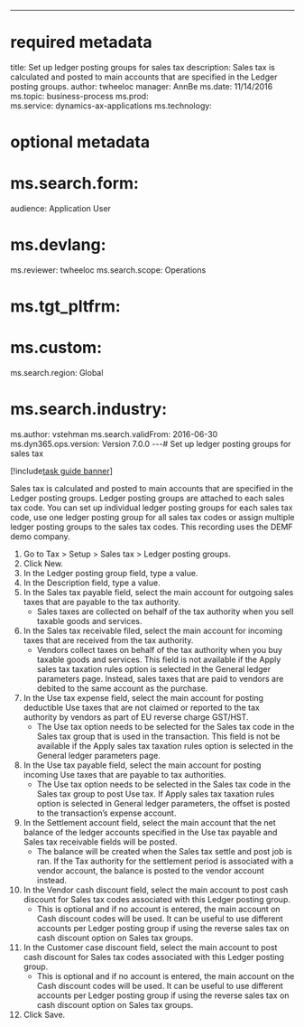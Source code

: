 --- 
# required metadata 
 
title: Set up ledger posting groups for sales tax
description: Sales tax is calculated and posted to main accounts that are specified in the Ledger posting groups. 
author: twheeloc
manager: AnnBe 
ms.date: 11/14/2016
ms.topic: business-process 
ms.prod:  
ms.service: dynamics-ax-applications 
ms.technology:  
 
# optional metadata 
 
# ms.search.form:   
audience: Application User 
# ms.devlang:  
ms.reviewer: twheeloc
ms.search.scope: Operations 
# ms.tgt_pltfrm:  
# ms.custom:  
ms.search.region: Global
# ms.search.industry: 
ms.author: vstehman
ms.search.validFrom: 2016-06-30 
ms.dyn365.ops.version: Version 7.0.0 
---# Set up ledger posting groups for sales tax

[!include[task guide banner](../../includes/task-guide-banner.md)]

Sales tax is calculated and posted to main accounts that are specified in the Ledger posting groups. Ledger posting groups are attached to each sales tax code. You can set up individual ledger posting groups for each sales tax code, use one ledger posting group for all sales tax codes or assign multiple ledger posting groups to the sales tax codes. This recording uses the DEMF demo company. 

1. Go to Tax > Setup > Sales tax > Ledger posting groups.
2. Click New.
3. In the Ledger posting group field, type a value.
4. In the Description field, type a value.
5. In the Sales tax payable field, select the main account for outgoing sales taxes that are payable to the tax authority.
    * Sales taxes are collected on behalf of the tax authority when you sell taxable goods and services.  
6. In the Sales tax receivable filed, select the main account for incoming taxes that are received from the tax authority.
    * Vendors collect taxes on behalf of the tax authority when you buy taxable goods and services. This field is not available if the Apply sales tax taxation rules option is selected in the General ledger parameters page. Instead, sales taxes that are paid to vendors are debited to the same account as the purchase.   
7. In the Use tax expense field, select  the main account for posting deductible Use taxes that are not claimed or reported to the tax authority by vendors as part of EU reverse charge GST/HST.
    * The Use tax option needs to be selected for the Sales tax code in the Sales tax group that is used in the transaction.  This field is not be available if the Apply sales tax taxation rules option is selected in the General ledger parameters page.   
8. In the Use tax payable field, select the main account for posting incoming Use taxes that are payable to tax authorities.
    * The Use tax option needs to be selected in the Sales tax code in the Sales tax group to post Use tax. If Apply sales tax taxation rules option is selected in General ledger parameters, the offset is posted to the transaction’s expense account.   
9. In the Settlement account field, select the main account  that the net balance of the ledger accounts specified in the Use tax payable and Sales tax receivable fields will be posted.
    * The balance will be created when the Sales tax settle and post job is ran.  If the Tax authority for the settlement period is associated with a vendor account, the balance is posted to the vendor account instead.   
10. In the Vendor cash discount field, select the main account to post cash discount for Sales tax codes associated with this Ledger posting group.
    * This is optional and if no account is entered,  the main account on Cash discount codes will be used. It can be useful to use different accounts per Ledger posting group if using the reverse sales tax on cash discount option on Sales tax groups.  
11. In the Customer case discount field, select the main account to post cash discount for Sales tax codes associated with this Ledger posting group.
    * This is optional and if no account is entered, the main account on the Cash discount codes will be used. It can be useful to use different accounts per Ledger posting group if using the reverse sales tax on cash discount option on Sales tax groups.  
12. Click Save.

